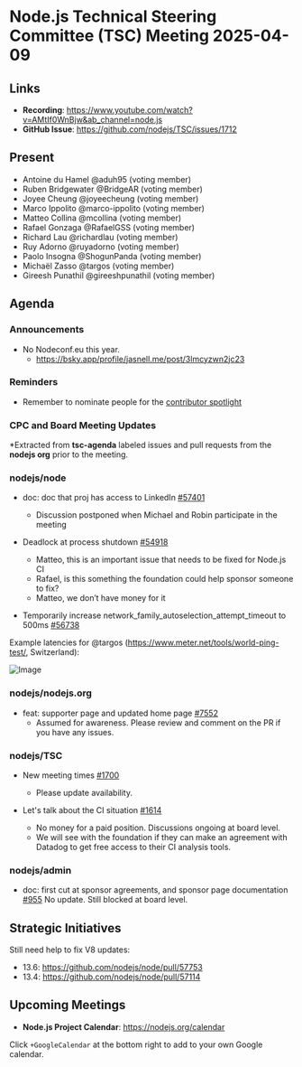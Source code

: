 # Node.js Technical Steering Committee (TSC) Meeting 2025-04-09

## Links

* **Recording**: <https://www.youtube.com/watch?v=AMtIf0WnBjw&ab_channel=node.js>
* **GitHub Issue**: <https://github.com/nodejs/TSC/issues/1712>

## Present

* Antoine du Hamel @aduh95 (voting member)
* Ruben Bridgewater @BridgeAR (voting member)
* Joyee Cheung @joyeecheung (voting member)
* Marco Ippolito @marco-ippolito (voting member)
* Matteo Collina @mcollina (voting member)
* Rafael Gonzaga @RafaelGSS (voting member)
* Richard Lau @richardlau (voting member)
* Ruy Adorno @ruyadorno (voting member)
* Paolo Insogna @ShogunPanda (voting member)
* Michaël Zasso @targos (voting member)
* Gireesh Punathil @gireeshpunathil (voting member)

## Agenda

### Announcements

* No Nodeconf.eu this year.
  * <https://bsky.app/profile/jasnell.me/post/3lmcyzwn2jc23>

### Reminders

* Remember to nominate people for the [contributor spotlight](https://github.com/nodejs/node/blob/main/doc/contributing/reconizing-contributors.md#bi-monthly-contributor-spotlight)

### CPC and Board Meeting Updates

*Extracted from **tsc-agenda** labeled issues and pull requests from the **nodejs org** prior to the meeting.

### nodejs/node

* doc: doc that proj has access to LinkedIn [#57401](https://github.com/nodejs/node/pull/57401)
  * Discussion postponed when Michael and Robin participate in the meeting

* Deadlock at process shutdown [#54918](https://github.com/nodejs/node/issues/54918)
  * Matteo, this is an important issue that needs to be fixed for Node.js CI
  * Rafael, is this something the foundation could help sponsor someone to fix?
  * Matteo, we don’t have money for it

* Temporarily increase network_family_autoselection_attempt_timeout to 500ms [#56738](https://github.com/nodejs/node/pull/56738)

Example latencies for @targos (<https://www.meter.net/tools/world-ping-test/>, Switzerland):

![Image](https://github.com/user-attachments/assets/94456fb6-147c-4658-85b4-c62b8f7c984e)

### nodejs/nodejs.org

* feat: supporter page and updated home page [#7552](https://github.com/nodejs/nodejs.org/pull/7552)
  * Assumed for awareness. Please review and comment on the PR if you have any issues.

### nodejs/TSC

* New meeting times [#1700](https://github.com/nodejs/TSC/issues/1700)
  * Please update availability.

* Let's talk about the CI situation [#1614](https://github.com/nodejs/TSC/issues/1614)
  * No money for a paid position. Discussions ongoing at board level.
  * We will see with the foundation if they can make an agreement with Datadog to get free access to their CI analysis tools.

### nodejs/admin

* doc: first cut at sponsor agreements, and sponsor page documentation [#955](https://github.com/nodejs/admin/pull/955)
  No update. Still blocked at board level.

## Strategic Initiatives

Still need help to fix V8 updates:
* 13.6: <https://github.com/nodejs/node/pull/57753>
* 13.4: <https://github.com/nodejs/node/pull/57114>

## Upcoming Meetings

* **Node.js Project Calendar**: <https://nodejs.org/calendar>

Click `+GoogleCalendar` at the bottom right to add to your own Google calendar.
